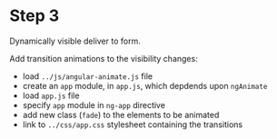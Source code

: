 # Step 3

Dynamically visible deliver to form.

Add transition animations to the visibility changes:

* load `../js/angular-animate.js` file
* create an `app` module, in `app.js`, which depdends upon `ngAnimate`
* load `app.js` file
* specify `app` module in `ng-app` directive
* add new class (`fade`) to the elements to be animated
* link to `../css/app.css` stylesheet containing the transitions
